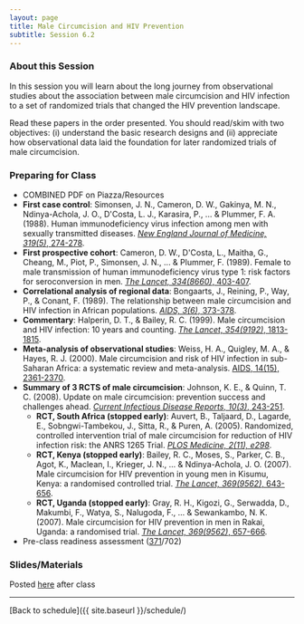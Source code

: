 ```yaml
---
layout: page
title: Male Circumcision and HIV Prevention
subtitle: Session 6.2
---
```


### About this Session

In this session you will learn about the long journey from observational studies about the association between male circumcision and HIV infection to a set of randomized trials that changed the HIV prevention landscape.

Read these papers in the order presented. You should read/skim with two objectives: (i) understand the basic research designs and (ii) appreciate how observational data laid the foundation for later randomized trials of male circumcision.

### Preparing for Class

* COMBINED PDF on Piazza/Resources
* **First case control**: Simonsen, J. N., Cameron, D. W., Gakinya, M. N., Ndinya-Achola, J. O., D'Costa, L. J., Karasira, P., ... & Plummer, F. A. (1988). Human immunodeficiency virus infection among men with sexually transmitted diseases. [*New England Journal of Medicine, 319(5)*, 274-278](http://www.nejm.org/doi/full/10.1056/NEJM198808043190504#t=article).
* **First prospective cohort**: Cameron, D. W., D'Costa, L., Maitha, G., Cheang, M., Piot, P., Simonsen, J. N., ... & Plummer, F. (1989). Female to male transmission of human immunodeficiency virus type 1: risk factors for seroconversion in men. [*The Lancet, 334(8660)*, 403-407](https://doi.org/10.1016/S0140-6736(89)90589-8).
* **Correlational analysis of regional data**: Bongaarts, J., Reining, P., Way, P., & Conant, F. (1989). The relationship between male circumcision and HIV infection in African populations. [*AIDS, 3(6)*, 373-378](http://ovidsp.tx.ovid.com/sp-3.24.1b/ovidweb.cgi?WebLinkFrameset=1&S=EDIHFPJKOGDDCCPGNCHKFGDCKOKKAA00&returnUrl=ovidweb.cgi%3fMain%2bSearch%2bPage%3d1%26S%3dEDIHFPJKOGDDCCPGNCHKFGDCKOKKAA00&directlink=http%3a%2f%2fovidsp.tx.ovid.com%2fovftpdfs%2fFPDDNCDCFGPGOG00%2ffs047%2fovft%2flive%2fgv039%2f00002030%2f00002030-198906000-00006.pdf&filename=The+relationship+between+male+circumcision+and+HIV+infection+in+African+populations.&link_from=S.sh.24%7c1&pdf_key=FPDDNCDCFGPGOG00&pdf_index=/fs047/ovft/live/gv039/00002030/00002030-198906000-00006&D=ovft).
* **Commentary**: Halperin, D. T., & Bailey, R. C. (1999). Male circumcision and HIV infection: 10 years and counting. [*The Lancet, 354(9192)*, 1813-1815](http://dx.doi.org/10.1016/S0140-6736(99)03421-2).
* **Meta-analysis of observational studies**: Weiss, H. A., Quigley, M. A., & Hayes, R. J. (2000). Male circumcision and risk of HIV infection in sub-Saharan Africa: a systematic review and meta-analysis. [AIDS, 14(15), 2361-2370](http://ovidsp.tx.ovid.com/sp-3.24.1b/ovidweb.cgi?WebLinkFrameset=1&S=EDIHFPJKOGDDCCPGNCHKFGDCKOKKAA00&returnUrl=ovidweb.cgi%3fMain%2bSearch%2bPage%3d1%26S%3dEDIHFPJKOGDDCCPGNCHKFGDCKOKKAA00&directlink=http%3a%2f%2fovidsp.tx.ovid.com%2fovftpdfs%2fFPDDNCDCFGPGOG00%2ffs035%2fovft%2flive%2fgv010%2f00002030%2f00002030-200010200-00018.pdf&filename=Male+circumcision+and+risk+of+HIV+infection+in+sub-Saharan+Africa%3a+a+systematic+review+and+meta-analysis.&link_from=S.sh.26%7c1&pdf_key=FPDDNCDCFGPGOG00&pdf_index=/fs035/ovft/live/gv010/00002030/00002030-200010200-00018&D=ovft).
* **Summary of 3 RCTS of male circumcision**: Johnson, K. E., & Quinn, T. C. (2008). Update on male circumcision: prevention success and challenges ahead. [*Current Infectious Disease Reports, 10(3)*, 243-251](https://www.ncbi.nlm.nih.gov/pmc/articles/PMC2711844/).
	* **RCT, South Africa (stopped early)**: Auvert, B., Taljaard, D., Lagarde, E., Sobngwi-Tambekou, J., Sitta, R., & Puren, A. (2005). Randomized, controlled intervention trial of male circumcision for reduction of HIV infection risk: the ANRS 1265 Trial. [*PLOS Medicine, 2(11), e298*](http://journals.plos.org/plosmedicine/article?id=10.1371/journal.pmed.0020298).
	* **RCT, Kenya (stopped early)**: Bailey, R. C., Moses, S., Parker, C. B., Agot, K., Maclean, I., Krieger, J. N., ... & Ndinya-Achola, J. O. (2007). Male circumcision for HIV prevention in young men in Kisumu, Kenya: a randomised controlled trial. [*The Lancet, 369(9562)*, 643-656](http://dx.doi.org/10.1016/S0140-6736(07)60312-2).
	* **RCT, Uganda (stopped early)**: Gray, R. H., Kigozi, G., Serwadda, D., Makumbi, F., Watya, S., Nalugoda, F., ... & Sewankambo, N. K. (2007). Male circumcision for HIV prevention in men in Rakai, Uganda: a randomised trial. [*The Lancet, 369(9562)*, 657-666](http://dx.doi.org/10.1016/S0140-6736(07)60313-4).
* Pre-class readiness assessment ([371](https://sakai.duke.edu/samigo-app/servlet/Login?id=5d8e4198-261f-466b-bbd1-10314d1959aa1491353774294)/702)

### Slides/Materials

Posted [here](https://drive.google.com/drive/folders/0Bxn_jkXZ1lxuVklQakF4MjZGSDQ?usp=sharing) after class

* * *

[Back to schedule]({{ site.baseurl }}/schedule/)